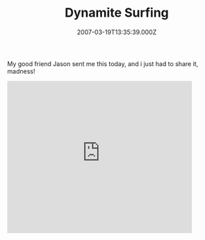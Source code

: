 ﻿---
coverImage: /images/fallback-post-header.png
date: '2007-03-19T13:35:39.000Z'
tags: []
title: Dynamite Surfing
oldUrl: /fun-amp-videos/dynamite-surfing
---

My good friend Jason sent me this today, and i just had to share it, madness!

<!-- more -->

<embed width="425" height="350" wmode="transparent" type="application/x-shockwave-flash" src="https://www.youtube.com/v/JR_naKxLEPc"></embed>
